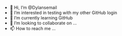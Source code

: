 - 👋 Hi, I’m @Dylansemail
- 👀 I’m interested in testing with my other GitHub login
- 🌱 I’m currently learning GitHub 
- 💞️ I’m looking to collaborate on ...
- 📫 How to reach me ...

<!---
Dylansemail/Dylansemail is a ✨ special ✨ repository because its `README.md` (this file) appears on your GitHub profile.
You can click the Preview link to take a look at your changes.
--->
